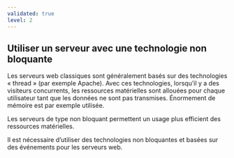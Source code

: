 ```yaml
---
validated: true
level: 2
---
```


## Utiliser un serveur avec une technologie non bloquante

Les serveurs web classiques sont généralement basés sur des technologies « thread » (par exemple Apache). Avec ces technologies, lorsqu’il y a des visiteurs concurrents, les ressources matérielles sont allouées pour chaque utilisateur tant que les données ne sont pas transmises. Énormement de mémoire est par exemple utilisée.

Les serveurs de type non bloquant permettent un usage plus efficient des ressources matérielles.

Il est nécessaire d’utiliser des technologies non bloquantes et basées sur des événements pour les serveurs web.
